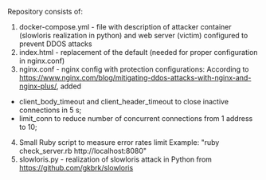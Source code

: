 Repository consists of:
  1) docker-compose.yml - file with description of attacker container (slowloris realization in python) and web server (victim) configured to prevent DDOS attacks
  2) index.html - replacement of the default (needed for proper configuration in nginx.conf)
  3) nginx.conf - nginx config with protection configurations:
   According to https://www.nginx.com/blog/mitigating-ddos-attacks-with-nginx-and-nginx-plus/, added
   - client_body_timeout and client_header_timeout to close inactive connections in 5 s;
   - limit_conn to reduce number of concurrent connections from 1 address to 10;
  4) Small Ruby script to measure error rates limit
    Example: "ruby check_server.rb http://localhost:8080"
  5) slowloris.py - realization of slowloris attack in Python from https://github.com/gkbrk/slowloris
